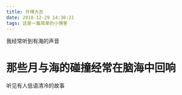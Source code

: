 ```yaml
---
title: 开博大吉
date: 2018-12-29 14:38:21
tags: 这是一篇简单的小博客
---
```

我经常听到有海的声音
# 那些月与海的碰撞经常在脑海中回响
听见有人低语清冷的故事